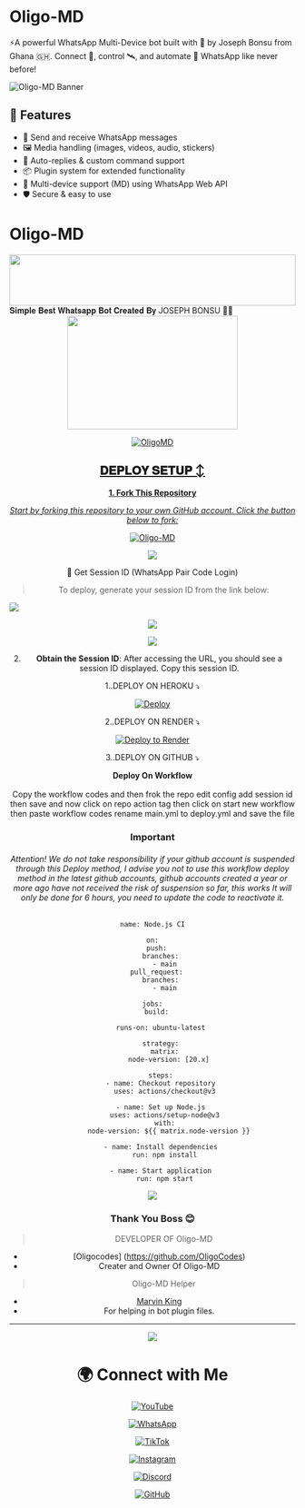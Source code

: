 # Oligo-MD
⚡A powerful WhatsApp Multi-Device bot built with 💚 by Joseph Bonsu from Ghana 🇬🇭. Connect 🔗, control 🛰, and automate 🔧 WhatsApp like never before! 

![Oligo-MD Banner](https://i.postimg.cc/765nFVKh/file-0000000072a861f89e02c20d4c7fa759.png)

## 🔧 Features
- 💬 Send and receive WhatsApp messages
- 🖼️ Media handling (images, videos, audio, stickers)
- 🔁 Auto-replies & custom command support
- 📦 Plugin system for extended functionality
- 📱 Multi-device support (MD) using WhatsApp Web API
- 🛡️ Secure & easy to use

# Oligo-MD 

<img src="https://i.imgur.com/dBaSKWF.gif" height="90" width="100%">
𝐒𝐢𝐦𝐩𝐥𝐞 𝐁𝐞𝐬𝐭 𝐖𝐡𝐚𝐭𝐬𝐚𝐩𝐩 𝐁𝐨𝐭 𝐂𝐫𝐞𝐚𝐭𝐞𝐝 𝐁𝐲 JOSEPH BONSU 🌝💚
<div class = "repo" align = "center">
 
<a href = "#">
<img src = "https://i.postimg.cc/2yqhtS8Z/file-00000000f43861f89d1c7f28d361a103.png"  width="300" height="200">
</img>
 <p align="center">
  <a href="#"><img src="http://readme-typing-svg.herokuapp.com?color=ff00ab&center=true&vCenter=true&multiline=false&lines= Oligo-MD+WHATSAPP+BOT+MD" alt="OligoMD">
   
## 𝐃𝐄𝐏𝐋𝐎𝐘 𝐒𝐄𝐓𝐔𝐏 ↕️

**1. Fork This Repository**

*_Start by forking this repository to your own GitHub account. Click the button below to fork:_*

  <a href="https://github.com/oligocodes/Oligo-MD/fork"><img title="Oligo-MD" src="https://img.shields.io/badge/FORK-Oligo-MDh?color=darkblue&style=for-the-badge&logo=stackshare"></a>

<a><img src='https://i.imgur.com/LyHic3i.gif'/>

🔑 Get Session ID (WhatsApp Pair Code Login)

> To deploy, generate your session ID from the link below:
<p align="left">
  <a href="https://githuh.com/OligoCodes/Oligo-MD-session-id-/?">
    <img src="https://img.shields.io/badge/%F0%9F%9A%80%20GET%20PAIR%20CODE%20WEB-ffcc00?style=for-the-badge"/>
  </a>
</p>
<a><img src='https://i.imgur.com/LyHic3i.gif'/>


<a><img src='https://i.imgur.com/LyHic3i.gif'/>

2. **Obtain the Session ID**: After accessing the URL, you should see a session ID displayed. Copy this session ID.


   
  1..DEPLOY ON HEROKU ⤵️
  
[![Deploy](https://www.herokucdn.com/deploy/button.svg)](https://dashboard.heroku.com/new?template=https%3A%2F%2Fgithub.com%2oligocodes%2FOligo-MD) 
   
   
  2..DEPLOY ON RENDER ⤵️

[![Deploy to Render](https://render.com/images/deploy-to-render-button.svg)](https://render.com/deploy?repo=https://github.com/Oligocodes/Oligo-MD.git)


   3..DEPLOY ON GITHUB ⤵️


</details>

<b><strong><summary align="center" style="color: Yello;">Deploy On Workflow</summary></strong></b>
<p style="text-align: center; font-size: 1.2em;">
 
<h8>Copy the workflow codes and then frok the repo edit config add session id then save and now click on repo action tag then click on start new workflow then paste workflow codes rename main.yml to deploy.yml and save the file</h8>
<h3 align-"center"> Important</h3>
<h6 align-"center">Attention! We do not take responsibility if your github account is suspended through this Deploy method, I advise you not to use this workflow deploy method in the latest github accounts, github accounts created a year or more ago have not received the risk of suspension so far, this works It will only be done for 6 hours, you need to update the code to reactivate it.</h6>

```
name: Node.js CI

on:
  push:
    branches:
      - main
  pull_request:
    branches:
      - main

jobs:
  build:

    runs-on: ubuntu-latest

    strategy:
      matrix:
        node-version: [20.x]

    steps:
    - name: Checkout repository
      uses: actions/checkout@v3

    - name: Set up Node.js
      uses: actions/setup-node@v3
      with:
        node-version: ${{ matrix.node-version }}

    - name: Install dependencies
      run: npm install

    - name: Start application
      run: npm start
```
<a><img src='https://i.imgur.com/LyHic3i.gif'/>

### Thank You Boss 😊 

> DEVELOPER OF Oligo-MD 
- [Oligocodes] (https://github.com/OligoCodes)
- Creater and Owner Of Oligo-MD

> Oligo-MD Helper
- [Marvin King](https://github.com/kingmarvn)
- For helping in bot plugin files.
---
<a><img src='https://i.imgur.com/LyHic3i.gif'/>



# 🌍 Connect with Me

[![YouTube](https://img.shields.io/badge/YouTube-OligoMD-red?style=for-the-badge&logo=youtube)](https://youtube.com/@oligocodes)

[![WhatsApp](https://img.shields.io/badge/WhatsApp-Chat-green?style=for-the-badge&logo=whatsapp)](https://wa.me/+233591179690)


[![TikTok](https://img.shields.io/badge/TikTok-OligoMD-black?style=for-the-badge&logo=tiktok)](https://tiktok.com/@oligocodes)

[![Instagram](https://img.shields.io/badge/Instagram-OligoMD-purple?style=for-the-badge&logo=instagram)](https://instagram.com/oligocodes)

[![Discord](https://img.shields.io/badge/Discord-Join%20Server-5865F2?style=for-the-badge&logo=discord)](https://discord.gg/DeUaFdg2)

[![GitHub](https://img.shields.io/badge/GitHub-OligoCodes-black?style=for-the-badge&logo=github)](https://github.com/OligoCodes)
